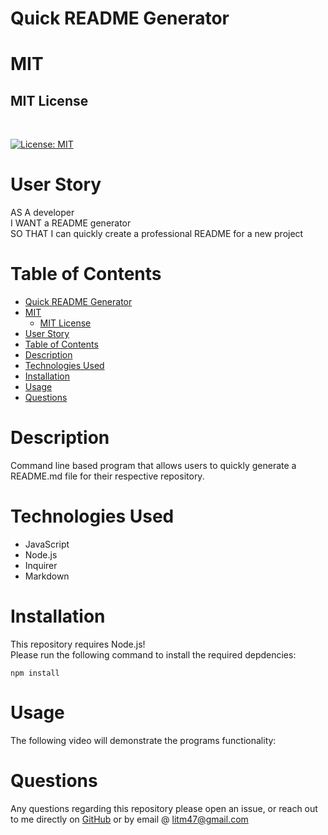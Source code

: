 # Quick README Generator

# MIT
## MIT License 
<br>

[![License: MIT](https://img.shields.io/badge/License-MIT-yellow.svg)](https://opensource.org/licenses/MIT)


# User Story 
AS A developer
<br>
I WANT a README generator
<br>
SO THAT I can quickly create a professional README for a new project

# Table of Contents
- [Quick README Generator](#quick-readme-generator)
- [MIT](#mit)
  - [MIT License](#mit-license)
- [User Story](#user-story)
- [Table of Contents](#table-of-contents)
- [Description](#description)
- [Technologies Used](#technologies-used)
- [Installation](#installation)
- [Usage](#usage)
- [Questions](#questions)
# Description 
Command line based program that allows users to quickly generate a README.md file for their respective repository. 


# Technologies Used 
- JavaScript 
- Node.js 
- Inquirer
- Markdown 


# Installation 
This repository requires Node.js! 
<br>
Please run the following command to install the required depdencies:
<pre><code>npm install</code></pre>


# Usage 
The following video will demonstrate the programs functionality:




# Questions

Any questions regarding this repository please open an issue, or reach out to me directly on <a href='https://github.com/CoffeeEyes28'>GitHub</a> or by email @ litm47@gmail.com


